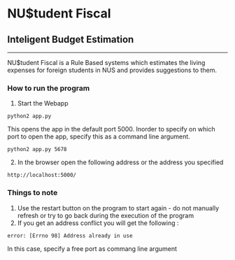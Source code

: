 # NU$tudent Fiscal
## Inteligent Budget Estimation 
---

NU$tudent Fiscal is a Rule Based systems which estimates the living expenses for foreign students in NUS and provides suggestions to them.

### How to run the program

1. Start the Webapp

```
python2 app.py
```
This opens the app in the default port 5000.
Inorder to specify on which port to open the app, specify this as a command line argument.
```
python2 app.py 5678
```

2. In the browser open the following address or the address you specified
```
http://localhost:5000/
```

### Things to note

1. Use the restart button on the program to start again - do not manually refresh or try to go back during the execution of the program
2. If you get an address conflict you will get the following : 
```
error: [Errno 98] Address already in use
```
In this case, specify a free port as commang line argument
